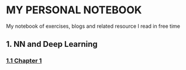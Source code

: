 # MY PERSONAL NOTEBOOK
My notebook of exercises, blogs and related resource I read in free time
## 1. NN and Deep Learning 

### [1.1 Chapter 1](http://neuralnetworksanddeeplearning.com/chap1.html) 